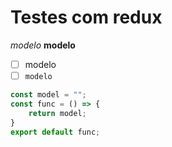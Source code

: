 # Testes com redux





*modelo*
**modelo**
- [ ] modelo
- [ ] `modelo`

```js
const model = "";
const func = () => {
    return model;
}
export default func;

```